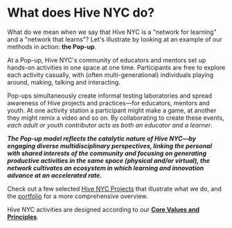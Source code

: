 # What does Hive NYC do?

What do we mean when we say that Hive NYC is a "network for learning" and a "network that learns"? Let's illustrate by looking at an example of our methods in action: **the Pop-up**.

At a Pop-up, Hive NYC's community of educators and mentors set up hands-on activities in one space at one time. Participants are free to explore each activity casually, with (often multi-generational) individuals playing around, making, talking and interacting.

Pop-ups simultaneously create informal testing laboratories and spread awareness of Hive projects and practices—for educators, mentors and youth. At one activity station a participant  might make a game, at another they might remix a video and so on. By collaborating to create these events, *each adult or youth contributor acts as both an educator and a learner*.

***The Pop-up model reflects the catalytic nature of Hive NYC—by engaging diverse multidisciplinary perspectives, linking the personal with shared interests of the community and focusing on generating productive activities in the same space (physical and/or virtual), the network cultivates an ecosystem in which learning and innovation advance at an accelerated rate.***

Check out a few selected [Hive NYC Projects](../hive_nyc_projects/README.md) that illustrate what we do, and the [portfolio](http://hivenyc.org/portfolio) for a more comprehensive overview.

Hive NYC activities are designed according to our **[Core Values and Principles](../what_does_hive_nyc_do/core_values_and_principles.html)**.



